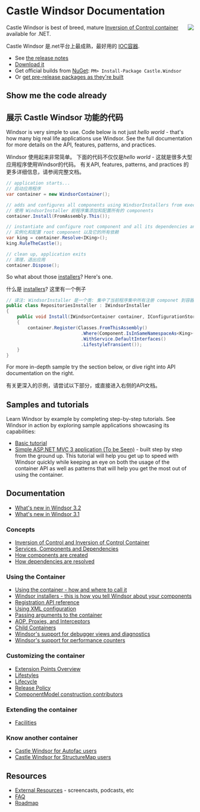 # Castle Windsor Documentation


<img align="right" src="images/windsor-logo.png">

Castle Windsor is best of breed, mature [Inversion of Control container](ioc.md) available for .NET.

Castle Windsor 是.net平台上最成熟，最好用的 [IOC容器](ioc.md).

* See [the release notes](https://github.com/castleproject/Windsor/releases/tag/v3.3)
* [Download it](https://github.com/castleproject/Windsor/releases/tag/v3.3)
* Get official builds from [NuGet](http://nuget.org/packages/Castle.Windsor): `PM> Install-Package Castle.Windsor`
* Or [get pre-release packages as they're built](https://github.com/castleproject/Home/blob/master/prerelease-packages.md)

## Show me the code already
## 展示 Castle Windsor 功能的代码

Windsor is very simple to use. Code below is not just *hello world* - that's how many big real life applications use Windsor. See the full documentation for more details on the API, features, patterns, and practices.

Windsor 使用起来非常简单。 下面的代码不仅仅是*hello world* - 这就是很多大型应用程序使用Windsor的代码。 有关API, features, patterns, and practices 的更多详细信息，请参阅完整文档。

```csharp
// application starts...
// 启动应用程序
var container = new WindsorContainer();

// adds and configures all components using WindsorInstallers from executing assembly
// 使用 WindsorInstaller 前程序集添加和配置所有的 components
container.Install(FromAssembly.This());

// instantiate and configure root component and all its dependencies and their dependencies and...
// 实例化和配置 root component 以及它的所有依赖
var king = container.Resolve<IKing>();
king.RuleTheCastle();

// clean up, application exits
// 清理，退出应用
container.Dispose();
```

So what about those [installers](installers.md)? Here's one.

什么是 [installers](installers.md)? 这里有一个例子

```csharp
// 译注: WindsorInstaller 是一个类: 集中了当前程序集中所有注册 componet 到容器的代码.
public class RepositoriesInstaller : IWindsorInstaller
{
	public void Install(IWindsorContainer container, IConfigurationStore store)
	{
		container.Register(Classes.FromThisAssembly()
			                .Where(Component.IsInSameNamespaceAs<King>())
			                .WithService.DefaultInterfaces()
			                .LifestyleTransient());
	}
}
```

For more in-depth sample try the section below, or dive right into API documentation on the right.

有关更深入的示例，请尝试以下部分，或直接进入右侧的API文档。

## Samples and tutorials

Learn Windsor by example by completing step-by-step tutorials. See Windsor in action by exploring sample applications showcasing its capabilities:

* [Basic tutorial](basic-tutorial.md)
* [Simple ASP.NET MVC 3 application (To be Seen)](mvc-tutorial-intro.md) - built step by step from the ground up. This tutorial will help you get up to speed with Windsor quickly while keeping an eye on both the usage of the container API as well as patterns that will help you get the most out of using the container.

## Documentation

* [What's new in Windsor 3.2](whats-new-3.2.md)
* [What's new in Windsor 3.1](whats-new-3.1.md)

### Concepts

* [Inversion of Control and Inversion of Control Container](ioc.md)
* [Services, Components and Dependencies](services-and-components.md)
* [How components are created](how-components-are-created.md)
* [How dependencies are resolved](how-dependencies-are-resolved.md)

### Using the Container

* [Using the container - how and where to call it](three-calls-pattern.md)
* [Windsor installers - this is how you tell Windsor about your components](installers.md)
* [Registration API reference](fluent-registration-api.md)
* [Using XML configuration](xml-registration-reference.md)
* [Passing arguments to the container](passing-arguments.md)
* [AOP, Proxies, and Interceptors](interceptors.md)
* [Child Containers](child-containers.md)
* [Windsor's support for debugger views and diagnostics](debugger-views.md)
* [Windsor's support for performance counters](performance-counters.md)

### Customizing the container

* [Extension Points Overview](extension-points.md)
* [Lifestyles](lifestyles.md)
* [Lifecycle](lifecycle.md)
* [Release Policy](release-policy.md)
* [ComponentModel construction contributors](componentmodel-construction-contributors.md)

### Extending the container

* [Facilities](facilities.md)

### Know another container

* [Castle Windsor for Autofac users](windsor-for-autofac-users.md)
* [Castle Windsor for StructureMap users](windsor-for-structuremap-users.md)

## Resources

* [External Resources](external-resources.md) - screencasts, podcasts, etc
* [FAQ](faq.md)
* [Roadmap](roadmap.md)
